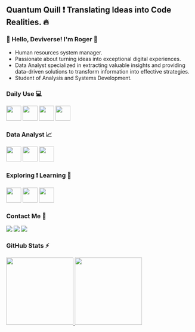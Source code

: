 ##  Quantum Quill ❗ Translating Ideas into Code Realities. 🔥
### 🌟 Hello, Deviverse! I'm Roger 🌟
- Human resources system manager.
- Passionate about turning ideas into exceptional digital experiences.
- Data Analyst specialized in extracting valuable insights and providing data-driven solutions to transform information into effective strategies.
- Student of Analysis and Systems Development.

### Daily Use 💻        
<img loading="lazy" src="https://img.icons8.com/?size=100&id=13441&format=png&color=000000" width="40" height="40" /> <img loading="lazy" src="https://cdn.jsdelivr.net/gh/devicons/devicon@latest/icons/postgresql/postgresql-original-wordmark.svg" width="40" height="40" /> <img loading="lazy" src="https://cdn.jsdelivr.net/gh/devicons/devicon@latest/icons/git/git-plain.svg" width="40" height="40" /> <img loading="lazy" src="https://cdn.jsdelivr.net/gh/devicons/devicon@latest/icons/github/github-original.svg" width="40" height="40" />

### Data Analyst 📈
<img loading="lazy" src="https://img.icons8.com/?size=100&id=117557&format=png&color=000000" width="40" height="40" /> <img loading="lazy" src="https://img.icons8.com/?size=100&id=BEMhRoRy403e&format=png&color=000000" width="40" height="40" /> <img loading="lazy" src="https://cdn.jsdelivr.net/gh/devicons/devicon@latest/icons/jupyter/jupyter-original-wordmark.svg" width="40" height="40" />

### Exploring ❗ Learning 📑
<img loading="lazy" src="https://cdn.jsdelivr.net/gh/devicons/devicon@latest/icons/pandas/pandas-original-wordmark.svg" width="40" height="40" /> <img loading="lazy" src="https://cdn.jsdelivr.net/gh/devicons/devicon@latest/icons/numpy/numpy-original.svg" width="40" height="40" /> <img loading="lazy" src="https://cdn.jsdelivr.net/gh/devicons/devicon@latest/icons/plotly/plotly-original.svg" width="40" height="40" />

### Contact Me 📧

<div>
<a href="https://www.instagram.com/snclelis/" target="_blank"><img loading="lazy" src="https://img.shields.io/badge/-Instagram-%23E4405F?style=for-the-badge&logo=instagram&logoColor=white" target="_blank"></a>
<a href = "mailto:falcao.fab2012@gmail.com"><img loading="lazy" src="https://img.shields.io/badge/Gmail-D14836?style=for-the-badge&logo=gmail&logoColor=white" target="_blank"></a>
<a href="https://www.linkedin.com/in/roger-o-lelis/" target="_blank"><img loading="lazy" src="https://img.shields.io/badge/-LinkedIn-%230077B5?style=for-the-badge&logo=linkedin&logoColor=white" target="_blank"></a>   
</div>

### GitHub Stats ⚡

<div>
<a href="https://github.com/rogerlelis">
<img loading="lazy" height="180em" src="https://github-readme-stats.vercel.app/api/top-langs/?username=rogerlelis&layout=compact&langs_count=7&theme=dracula"/>
<img loading="lazy" height="180em" src="https://github-readme-stats.vercel.app/api?username=rogerlelis&show_icons=true&theme=dracula&include_all_commits=true&count_private=true"/>
</div>
